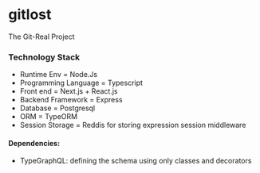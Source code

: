 # gitlost
The Git-Real Project


### Technology Stack
- Runtime Env                         =           Node.Js
- Programming Language                =           Typescript
- Front end                           =           Next.js + React.js
- Backend Framework                   =           Express
- Database                            =           Postgresql
- ORM                                 =           TypeORM
- Session Storage                     =           Reddis for storing expression session middleware
#### Dependencies: 
- TypeGraphQL: defining the schema using only classes and decorators